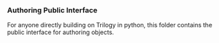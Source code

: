 ### Authoring Public Interface

For anyone directly building on Trilogy in python, this folder contains the public interface for authoring objects.